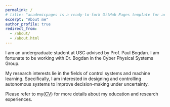 ```yaml
---
permalink: /
# title: "academicpages is a ready-to-fork GitHub Pages template for academic personal websites"
excerpt: "About me"
author_profile: true
redirect_from: 
  - /about/
  - /about.html
---
```

I am an undergraduate student at USC advised by Prof. Paul Bogdan. I am fortunate to be working with Dr. Bogdan in the Cyber Physical Systems Group.

My research interests lie in the fields of control systems and machine learning. Specifically, I am interested in designing and controlling autonomous systems to improve decision-making under uncertainty. 

Please refer to my([CV](https://github.com/Midlij/Imidlij.github.io/blob/d8497bbc3c700b01d58766b71f8cc876877b74b5/files/KM_CV.pdf)) for more details about my education and research experiences.
